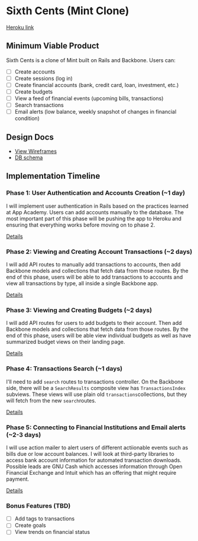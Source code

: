# Sixth Cents (Mint Clone)

[Heroku link][heroku]

[heroku]: https://sixthcents.herokuapp.com/

## Minimum Viable Product
Sixth Cents is a clone of Mint built on Rails and Backbone. Users can:

- [ ] Create accounts
- [ ] Create sessions (log in)
- [ ] Create financial accounts (bank, credit card, loan, investment, etc.)
- [ ] Create budgets
- [ ] View a feed of financial events (upcoming bills, transactions)
- [ ] Search transactions
- [ ] Email alerts (low balance, weekly snapshot of changes in financial condition)

## Design Docs
* [View Wireframes][views]
* [DB schema][schema]

[views]: ./docs/views.md
[schema]: ./docs/schema.md

## Implementation Timeline

### Phase 1: User Authentication and Accounts Creation (~1 day)
I will implement user authentication in Rails based on the practices learned at
App Academy. Users can add accounts manually to the database. The most important 
part of this phase will be pushing the app to Heroku and ensuring that everything 
works before moving on to phase 2.

[Details][phase-one]

### Phase 2: Viewing and Creating Account Transactions (~2 days)
I will add API routes to manually add transactions to accounts, then add Backbone
models and collections that fetch data from those routes. By the end of this
phase, users will be able to add transactions to accounts and view all transactions by 
type, all inside a single Backbone app.

[Details][phase-two]

### Phase 3: Viewing and Creating Budgets (~2 days)
I will add API routes for users to add budgets to their account. Then add Backbone
models and collections that fetch data from those routes. By the end of this
phase, users will be able view individual budgets as well as have summarized budget 
views on their landing page. 

[Details][phase-three]

### Phase 4: Transactions Search (~1 days)
I'll need to add `search` routes to transactions controller. On the
Backbone side, there will be a `SearchResults` composite view has `TransactionsIndex`
subviews. These views will use plain old `transactions`collections, but they will 
fetch from the new `search`routes.

[Details][phase-four]

### Phase 5: Connecting to Financial Institutions and Email alerts (~2-3 days)
I will use action mailer to alert users of different actiionable events such as bills
due or low account balances. I will look at third-party libraries to access bank account 
information for automated transaction downloads. Possible leads are GNU Cash which 
accesses information through Open Financial Exchange and Intuit which has an offering 
that might require payment. 

[Details][phase-five]

### Bonus Features (TBD)
- [ ] Add tags to transactions
- [ ] Create goals
- [ ] View trends on financial status

[phase-one]: ./docs/phases/phase1.md
[phase-two]: ./docs/phases/phase2.md
[phase-three]: ./docs/phases/phase3.md
[phase-four]: ./docs/phases/phase4.md
[phase-five]: ./docs/phases/phase5.md
